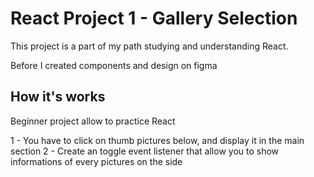 # React Project 1 - Gallery Selection

This project is a part of my path studying and understanding React. 

Before I created components and design on figma

## How it's works

Beginner project allow to practice React

1 - You have to click on thumb pictures below, and display it in the main section
2 - Create an toggle event listener that allow you to show informations of every pictures on the side